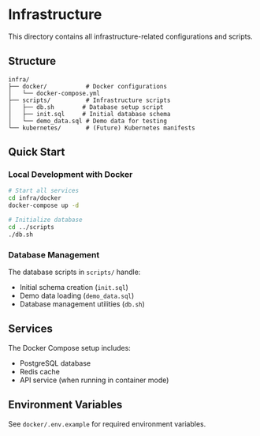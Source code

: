 # Infrastructure

This directory contains all infrastructure-related configurations and scripts.

## Structure

```
infra/
├── docker/           # Docker configurations
│   └── docker-compose.yml
├── scripts/          # Infrastructure scripts
│   ├── db.sh        # Database setup script
│   ├── init.sql     # Initial database schema
│   └── demo_data.sql # Demo data for testing
└── kubernetes/       # (Future) Kubernetes manifests
```

## Quick Start

### Local Development with Docker

```bash
# Start all services
cd infra/docker
docker-compose up -d

# Initialize database
cd ../scripts
./db.sh
```

### Database Management

The database scripts in `scripts/` handle:
- Initial schema creation (`init.sql`)
- Demo data loading (`demo_data.sql`)
- Database management utilities (`db.sh`)

## Services

The Docker Compose setup includes:
- PostgreSQL database
- Redis cache
- API service (when running in container mode)

## Environment Variables

See `docker/.env.example` for required environment variables.